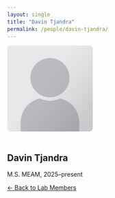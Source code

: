 ```yaml
---
layout: single
title: "Davin Tjandra"
permalink: /people/davin-tjandra/
---
```


<img src="/assets/images/people/generic-avatar.png" alt="Davin Tjandra" style="max-width:200px; border-radius:8px; margin-bottom:1rem;">

## Davin Tjandra

M.S. MEAM, 2025–present

[← Back to Lab Members](/people/)
